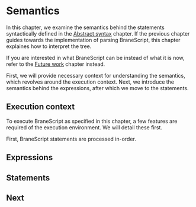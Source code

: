 # Semantics
In this chapter, we examine the semantics behind the statements syntactically defined in the [Abstract syntax](./syntax.md) chapter. If the previous chapter guides towards the implementation of parsing BraneScript, this chapter explaines how to interpret the tree.

If you are interested in what BraneScript can be instead of what it is now, refer to the [Future work](./future.md) chapter instead.

First, we will provide necessary context for understanding the semantics, which revolves around the execution context. Next, we introduce the semantics behind the expressions, after which we move to the statements.


## Execution context
To execute BraneScript as specified in this chapter, a few features are required of the execution environment. We will detail these first.

First, BraneScript statements are processed in-order. 


## Expressions


## Statements


## Next

